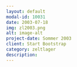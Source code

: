 ```yaml
---
layout: default
modal-id: 10031
date: 2003-07-18
img: zl2003.png
alt: image-alt
project-date: Sommer 2003
client: Start Bootstrap
category: zeltlager
description: 
---
```

